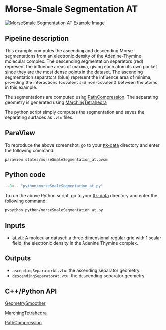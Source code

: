 # Morse-Smale Segmentation AT

![MorseSmale Segmentation AT Example Image](https://topology-tool-kit.github.io/img/gallery/morseSmaleSegmentation_at.jpg)

## Pipeline description
This example computes the ascending and descending Morse segmentations from an electronic density of the Adenine-Thymine molecular complex.
The descending segmentation separators (red) represent the influence areas of maxima, giving each atom its own pocket since they are the most dense points in the dataset. The ascending segmentation separators (blue) represent the influence area of minima, providing the interactions (covalent and non-covalent) between the atoms in this example.

The segmentations are computed using [PathCompression](https://topology-tool-kit.github.io/doc/html/classttkPathCompression.html).
The separating geometry is generated using [MarchingTetrahedra](https://topology-tool-kit.github.io/doc/html/classttkMarchingTetrahedra.html)

The python script simply computes the segmentation and saves the separating
surfaces as `.vtu` files.

## ParaView
To reproduce the above screenshot, go to your [ttk-data](https://github.com/topology-tool-kit/ttk-data) directory and enter the following command:
``` bash
paraview states/morseSmaleSegmentation_at.pvsm
```

## Python code

``` python  linenums="1"
--8<-- "python/morseSmaleSegmentation_at.py"
```

To run the above Python script, go to your [ttk-data](https://github.com/topology-tool-kit/ttk-data) directory and enter the following command:
``` bash
pvpython python/morseSmaleSegmentation_at.py
```


## Inputs
- [at.vti](https://github.com/topology-tool-kit/ttk-data/raw/dev/at.vti): A molecular dataset: a three-dimensional regular grid with 1 scalar field, the electronic density in the Adenine Thymine complex.

## Outputs
-  `ascendingSeparatorAt.vtu`: the ascending separator geometry.
-  `descendingSeparatorAt.vtu`: the descending separator geometry.


## C++/Python API

[GeometrySmoother](https://topology-tool-kit.github.io/doc/html/classttkGeometrySmoother.html)

[MarchingTetrahedra](https://topology-tool-kit.github.io/doc/html/classttkMarchingTetrahedra.html)

[PathCompression](https://topology-tool-kit.github.io/doc/html/classttkPathCompression.html)


